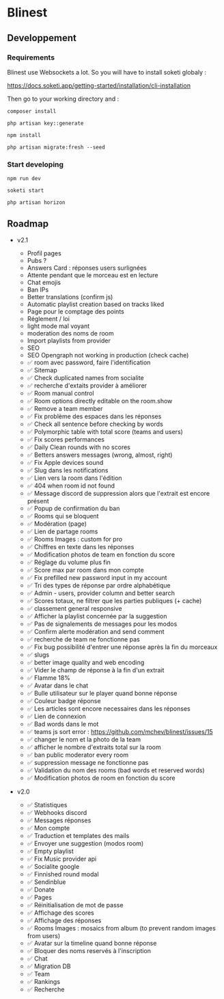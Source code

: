 # Blinest

## Developpement

### Requirements

Blinest use Websockets a lot. So you will have to install soketi globaly :

https://docs.soketi.app/getting-started/installation/cli-installation

Then go to your working directory and :

```console
composer install
```

```console
php artisan key::generate
```

```console
npm install
```

```console
php artisan migrate:fresh --seed
```

### Start developing
```console
npm run dev
```
```console
soketi start
```
```console
php artisan horizon
```

## Roadmap

- v2.1
	- Profil pages
	- Pubs ?
	- Answers Card : réponses users surlignées
	- Attente pendant que le morceau est en lecture
	- Chat emojis
	- Ban IPs
	- Better translations (confirm js)
	- Automatic playlist creation based on tracks liked
 	- Page pour le comptage des points
 	- Réglement / loi
  	- light mode mal voyant
 	- moderation des noms de room
	- Import playlists from provider
	- SEO
	- SEO Opengraph not working in production (check cache)
 	- ✅ room avec password, faire l'identification
 	- ✅ Sitemap
	- ✅ Check duplicated names from socialite
 	- ✅ recherche d'extaits provider à améliorer
	- ✅ Room manual control
	- ✅ Room options directly editable on the room.show
 	- ✅ Remove a team member
 	- ✅ Fix problème des espaces dans les réponses
 	- ✅ Check all sentence before checking by words
 	- ✅ Polymorphic table with total score (teams and users)
 	- ✅ Fix scores performances
	- ✅ Daily Clean rounds with no scores
 	- ✅ Betters answers messages (wrong, almost, right)
	- ✅ Fix Apple devices sound
 	- ✅ Slug dans les notifications
 	- ✅ Lien vers la room dans l'édition
 	- ✅ 404 when room id not found
 	- ✅ Message discord de suppression alors que l'extrait est encore présent
 	- ✅ Popup de confirmation du ban
 	- ✅ Rooms qui se bloquent
 	- ✅ Modération (page)
 	- ✅ Lien de partage rooms
 	- ✅ Rooms Images : custom for pro
 	- ✅ Chiffres en texte dans les réponses
 	- ✅ Modification photos de team en fonction du score
 	- ✅ Réglage du volume plus fin
 	- ✅ Score max par room dans mon compte
 	- ✅ Fix prefilled new password input in my account
 	- ✅ Tri des types de réponse par ordre alphabétique
 	- ✅ Admin - users, provider column and better search
 	- ✅ Scores totaux, ne filtrer que les parties publiques (+ cache)
 	- ✅ classement general responsive
 	- ✅ Afficher la playlist concernée par la suggestion
 	- ✅ Pas de signalements de messages pour les modos
 	- ✅ Confirm alerte modération and send comment
 	- ✅ recherche de team ne fonctionne pas
 	- ✅ Fix bug possibilité d'entrer une réponse après la fin du morceaux
 	- ✅ slugs
 	- ✅ better image quality and web encoding
 	- ✅ Vider le champ de réponse à la fin d'un extrait
 	- ✅ Flamme 18%
 	- ✅ Avatar dans le chat
 	- ✅ Bulle utilisateur sur le player quand bonne réponse
 	- ✅ Couleur badge réponse
 	- ✅ Les articles sont encore necessaires dans les réponses
 	- ✅ Lien de connexion
 	- ✅ Bad words dans le mot
 	- ✅ teams js sort error : https://github.com/mchev/blinest/issues/15
 	- ✅ changer le nom et la photo de la team
 	- ✅ afficher le nombre d'extraits total sur la room
 	- ✅ ban public moderator every room
 	- ✅ suppression message ne fonctionne pas
 	- ✅ Validation du nom des rooms (bad words et reserved words)
 	- ✅ Modification photos de room en fonction du score

- v2.0
	- ✅ Statistiques
	- ✅ Webhooks discord
	- ✅ Messages réponses
	- ✅ Mon compte
	- ✅ Traduction et templates des mails
	- ✅ Envoyer une suggestion (modos room)
	- ✅ Empty playlist
	- ✅ Fix Music provider api
	- ✅ Socialite google
	- ✅ Finnished round modal
	- ✅ Sendinblue
	- ✅ Donate
	- ✅ Pages
	- ✅ Réinitialisation de mot de passe
	- ✅ Affichage des scores
	- ✅ Affichage des réponses
	- ✅ Rooms Images : mosaics from album (to prevent random images from users)
	- ✅ Avatar sur la timeline quand bonne réponse
	- ✅ Bloquer des noms reservés à l'inscription
	- ✅ Chat
	- ✅ Migration DB
	- ✅ Team
	- ✅ Rankings
	- ✅ Recherche